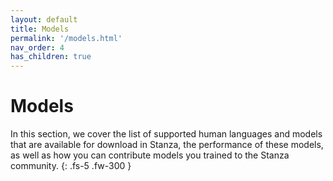 ```yaml
---
layout: default
title: Models
permalink: '/models.html'
nav_order: 4
has_children: true
---
```


# Models

In this section, we cover the list of supported human languages and models that are available for download in Stanza, the performance of these models, as well as how you can contribute models you trained to the Stanza community.
{: .fs-5 .fw-300 }
